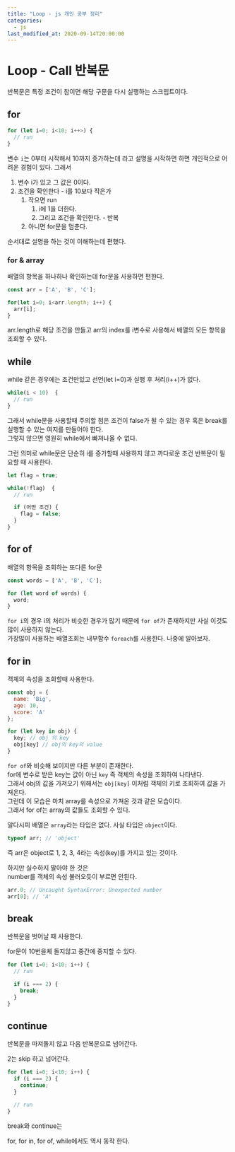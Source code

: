 ```yaml
---
title: "Loop - js 개인 공부 정리"
categories: 
  - js
last_modified_at: 2020-09-14T20:00:00
---
```


# Loop - Call 반복문

반복문은 특정 조건이 참이면 해당 구문을 다시 실행하는 스크립트이다.

## for


```js
for (let i=0; i<10; i++>) {
  // run
}
```

변수 `i`는 0부터 시작해서 10까지 증가하는데 라고 설명을 시작하면 하면 개인적으로 어려운 경험이 있다. 그래서

1. 변수 i가 있고 그 값은 0이다.
2. 조건을 확인한다 - i를 10보다 작은가
   1. 작으면 run
      1. i에 1을 더한다.
      2. 그리고 조건을 확인한다. - 반복
   2. 아니면 for문을 멈춘다.
  
순서대로 설명을 하는 것이 이해하는데 편했다.



### for & array

배열의 항목을 하나하나 확인하는데 for문을 사용하면 편한다.

```js
const arr = ['A', 'B', 'C'];

for(let i=0; i<arr.length; i++) {
  arr[i];
}
```

arr.length로 해당 조건을 만들고 arr의 index를 i변수로 사용해서 배열의 모든 항목을 조회할 수 있다.

## while

while 같은 경우에는 조건만있고 선언(let i=0)과 실행 후 처리(i++)가 없다.

```js
while(i < 10)  {
  // run
}
```

그래서 while문을 사용할때 주의할 점은 조건이 false가 될 수 있는 경우 혹은 break를 실행할 수 있는 여지를 만들어야 한다.  
그렇지 않으면 영원히 while에서 빠져나올 수 없다.

그런 의미로 while문은 단순히 i를 증가할때 사용하지 않고 까다로운 조건 반복문이 필요할 때 사용한다.

```js
let flag = true;

while(!flag)  {
  // run

  if (어떤 조건) {
    flag = false;
  }
}
```

## for of

배열의 항목을 조회하는 또다른 for문

```js
const words = ['A', 'B', 'C'];

for (let word of words) {
  word;
}
```

`for i`의 경우 i의 처리가 비슷한 경우가 많기 때문에 `for of`가 존재하지만 사실 이것도 많이 사용하지 않는다.  
가장많이 사용하는 배열조회는 내부함수 `foreach`를 사용한다. 나중에 알아보자.

## for in

객체의 속성을 조회할때 사용한다.

```js
const obj = {
  name: 'Big',
  age: 10,
  score: 'A'
};

for (let key in obj) {
  key; // obj 의 key
  obj[key] // obj의 key의 value 
}
```

`for of`와 비슷해 보이지만 다른 부분이 존재한다.  
for에 변수로 받은 key는 값이 아닌 `key` 즉 객체의 속성을 조회하여 나타낸다.  
그래서 obj의 값을 가져오기 위해서는 `obj[key]` 이처럼 객체의 키로 조회하여 값을 가져온다.  
그런데 이 모습은 마치 array를 속성으로 가져온 것과 같은 모습이다.  
그래서 for of는 array의 값들도 조회할 수 있다.

알다시피 배열은 `array`라는 타입은 없다. 사실 타입은 `object`이다.
```js
typeof arr; // 'object'
```
즉 arr은 object로 1, 2, 3, 4라는 속성(key)를 가지고 있는 것이다.

하지만 실수하지 말아야 한 것은  
number를 객체의 속성 불러오듯이 부르면 안된다.

```js
arr.0; // Uncaught SyntaxError: Unexpected number
arr[0]; // 'A'
```

## break

반복문을 벗어날 때 사용한다.

for문이 10번을체 돌지않고 중간에 중지할 수 있다.
```js
for (let i=0; i<10; i++) {
  // run

  if (i === 2) {
    break;
  }
}
```

## continue

반복문을 마져돌지 않고 다음 반복문으로 넘어간다.

2는 skip 하고 넘어간다.
```js
for (let i=0; i<10; i++) {
  if (i === 2) {
    continue;
  }

  // run
}
```

break와 continue는

for, for in, for of, while에서도 역시 동작 한다.
